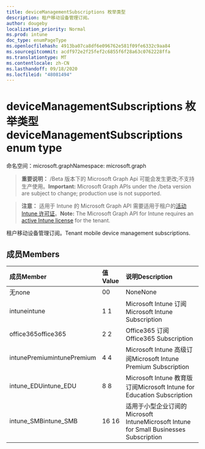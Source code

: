```yaml
---
title: deviceManagementSubscriptions 枚举类型
description: 租户移动设备管理订阅。
author: dougeby
localization_priority: Normal
ms.prod: intune
doc_type: enumPageType
ms.openlocfilehash: 4913ba07ca8df6e096762e581f09fe6332c9aa84
ms.sourcegitcommit: acdf972e2f25fef2c6855f6f28a63c0762228ffa
ms.translationtype: MT
ms.contentlocale: zh-CN
ms.lasthandoff: 09/18/2020
ms.locfileid: "48081494"
---
```

# <a name="devicemanagementsubscriptions-enum-type"></a><span data-ttu-id="5bb6f-103">deviceManagementSubscriptions 枚举类型</span><span class="sxs-lookup"><span data-stu-id="5bb6f-103">deviceManagementSubscriptions enum type</span></span>

<span data-ttu-id="5bb6f-104">命名空间：microsoft.graph</span><span class="sxs-lookup"><span data-stu-id="5bb6f-104">Namespace: microsoft.graph</span></span>

> <span data-ttu-id="5bb6f-105">**重要说明：** /Beta 版本下的 Microsoft Graph Api 可能会发生更改;不支持生产使用。</span><span class="sxs-lookup"><span data-stu-id="5bb6f-105">**Important:** Microsoft Graph APIs under the /beta version are subject to change; production use is not supported.</span></span>

> <span data-ttu-id="5bb6f-106">**注意：** 适用于 Intune 的 Microsoft Graph API 需要适用于租户的[活动 Intune 许可证](https://go.microsoft.com/fwlink/?linkid=839381)。</span><span class="sxs-lookup"><span data-stu-id="5bb6f-106">**Note:** The Microsoft Graph API for Intune requires an [active Intune license](https://go.microsoft.com/fwlink/?linkid=839381) for the tenant.</span></span>

<span data-ttu-id="5bb6f-107">租户移动设备管理订阅。</span><span class="sxs-lookup"><span data-stu-id="5bb6f-107">Tenant mobile device management subscriptions.</span></span>

## <a name="members"></a><span data-ttu-id="5bb6f-108">成员</span><span class="sxs-lookup"><span data-stu-id="5bb6f-108">Members</span></span>
|<span data-ttu-id="5bb6f-109">成员</span><span class="sxs-lookup"><span data-stu-id="5bb6f-109">Member</span></span>|<span data-ttu-id="5bb6f-110">值</span><span class="sxs-lookup"><span data-stu-id="5bb6f-110">Value</span></span>|<span data-ttu-id="5bb6f-111">说明</span><span class="sxs-lookup"><span data-stu-id="5bb6f-111">Description</span></span>|
|:---|:---|:---|
|<span data-ttu-id="5bb6f-112">无</span><span class="sxs-lookup"><span data-stu-id="5bb6f-112">none</span></span>|<span data-ttu-id="5bb6f-113">0</span><span class="sxs-lookup"><span data-stu-id="5bb6f-113">0</span></span>|<span data-ttu-id="5bb6f-114">None</span><span class="sxs-lookup"><span data-stu-id="5bb6f-114">None</span></span>|
|<span data-ttu-id="5bb6f-115">intune</span><span class="sxs-lookup"><span data-stu-id="5bb6f-115">intune</span></span>|<span data-ttu-id="5bb6f-116">1 </span><span class="sxs-lookup"><span data-stu-id="5bb6f-116">1</span></span>|<span data-ttu-id="5bb6f-117">Microsoft Intune 订阅</span><span class="sxs-lookup"><span data-stu-id="5bb6f-117">Microsoft Intune Subscription</span></span>|
|<span data-ttu-id="5bb6f-118">office365</span><span class="sxs-lookup"><span data-stu-id="5bb6f-118">office365</span></span>|<span data-ttu-id="5bb6f-119">2 </span><span class="sxs-lookup"><span data-stu-id="5bb6f-119">2</span></span>|<span data-ttu-id="5bb6f-120">Office365 订阅</span><span class="sxs-lookup"><span data-stu-id="5bb6f-120">Office365 Subscription</span></span>|
|<span data-ttu-id="5bb6f-121">intunePremium</span><span class="sxs-lookup"><span data-stu-id="5bb6f-121">intunePremium</span></span>|<span data-ttu-id="5bb6f-122">4 </span><span class="sxs-lookup"><span data-stu-id="5bb6f-122">4</span></span>|<span data-ttu-id="5bb6f-123">Microsoft Intune 高级订阅</span><span class="sxs-lookup"><span data-stu-id="5bb6f-123">Microsoft Intune Premium Subscription</span></span>|
|<span data-ttu-id="5bb6f-124">intune_EDU</span><span class="sxs-lookup"><span data-stu-id="5bb6f-124">intune_EDU</span></span>|<span data-ttu-id="5bb6f-125">8 </span><span class="sxs-lookup"><span data-stu-id="5bb6f-125">8</span></span>|<span data-ttu-id="5bb6f-126">Microsoft Intune 教育版订阅</span><span class="sxs-lookup"><span data-stu-id="5bb6f-126">Microsoft Intune for Education Subscription</span></span>|
|<span data-ttu-id="5bb6f-127">intune_SMB</span><span class="sxs-lookup"><span data-stu-id="5bb6f-127">intune_SMB</span></span>|<span data-ttu-id="5bb6f-128">16 </span><span class="sxs-lookup"><span data-stu-id="5bb6f-128">16</span></span>|<span data-ttu-id="5bb6f-129">适用于小型企业订阅的 Microsoft Intune</span><span class="sxs-lookup"><span data-stu-id="5bb6f-129">Microsoft Intune for Small Businesses Subscription</span></span>|






